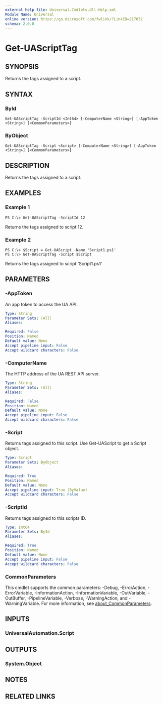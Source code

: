 ```yaml
---
external help file: Universal.Cmdlets.dll-Help.xml
Module Name: Universal
online version: https://go.microsoft.com/fwlink/?LinkID=217032
schema: 2.0.0
---
```


# Get-UAScriptTag

## SYNOPSIS
Returns the tags assigned to a script.

## SYNTAX

### ById
```
Get-UAScriptTag -ScriptId <Int64> [-ComputerName <String>] [-AppToken <String>] [<CommonParameters>]
```

### ByObject
```
Get-UAScriptTag -Script <Script> [-ComputerName <String>] [-AppToken <String>] [<CommonParameters>]
```

## DESCRIPTION
Returns the tags assigned to a script.

## EXAMPLES

### Example 1
```
PS C:\> Get-UAScriptTag -ScriptId 12
```

Returns the tags assigned to script 12.

### Example 2
```
PS C:\> $Script = Get-UAScript -Name 'Script1.ps1'
PS C:\> Get-UAScriptTag -Script $Script
```

Returns the tags assigned to script 'Script1.ps1'

## PARAMETERS

### -AppToken
An app token to access the UA API.

```yaml
Type: String
Parameter Sets: (All)
Aliases:

Required: False
Position: Named
Default value: None
Accept pipeline input: False
Accept wildcard characters: False
```

### -ComputerName
The HTTP address of the UA REST API server.

```yaml
Type: String
Parameter Sets: (All)
Aliases:

Required: False
Position: Named
Default value: None
Accept pipeline input: False
Accept wildcard characters: False
```

### -Script
Returns tags assigned to this script.
Use Get-UAScript to get a Script object.

```yaml
Type: Script
Parameter Sets: ByObject
Aliases:

Required: True
Position: Named
Default value: None
Accept pipeline input: True (ByValue)
Accept wildcard characters: False
```

### -ScriptId
Returns tags assigned to this scripts ID.

```yaml
Type: Int64
Parameter Sets: ById
Aliases:

Required: True
Position: Named
Default value: None
Accept pipeline input: False
Accept wildcard characters: False
```

### CommonParameters
This cmdlet supports the common parameters: -Debug, -ErrorAction, -ErrorVariable, -InformationAction, -InformationVariable, -OutVariable, -OutBuffer, -PipelineVariable, -Verbose, -WarningAction, and -WarningVariable. For more information, see [about_CommonParameters](http://go.microsoft.com/fwlink/?LinkID=113216).

## INPUTS

### UniversalAutomation.Script
## OUTPUTS

### System.Object
## NOTES

## RELATED LINKS
